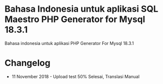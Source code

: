 # Bahasa Indonesia untuk aplikasi SQL Maestro PHP Generator for Mysql 18.3.1

Bahasa indonesia untuk aplikasi PHP Generator For Mysql 18.3.1

Changelog
=====================

- 11 November 2018 - Upload test 50% Selesai, Translasi Manual
